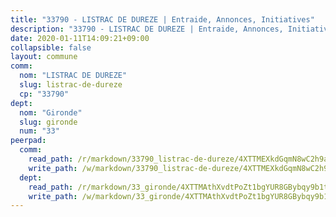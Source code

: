 ```yaml
---
title: "33790 - LISTRAC DE DUREZE | Entraide, Annonces, Initiatives"
description: "33790 - LISTRAC DE DUREZE | Entraide, Annonces, Initiatives"
date: 2020-01-11T14:09:21+09:00
collapsible: false
layout: commune
comm:
  nom: "LISTRAC DE DUREZE"
  slug: listrac-de-dureze
  cp: "33790"
dept:
  nom: "Gironde"
  slug: gironde
  num: "33"
peerpad:
  comm:
    read_path: /r/markdown/33790_listrac-de-dureze/4XTTMEXkdGqmN8wC2h9ax6vW845RTeTAimR7dN8z7af5RYtzC
    write_path: /w/markdown/33790_listrac-de-dureze/4XTTMEXkdGqmN8wC2h9ax6vW845RTeTAimR7dN8z7af5RYtzC-K3TgTqw88eDtAQw3wxnBhda5Y2mSoaxAtrUoJBby18Yb5JWWrzg81XVV4ePeoXJRAy85D3F2uXxWKz6RS6n2q47JYE4EtVUb9Dq2amNfPgcXsgrK3G4PGHC2C472YAkJzayjsZB6
  dept:
    read_path: /r/markdown/33_gironde/4XTTMAthXvdtPoZt1bgYUR8GBybqy9b1tLUaaKDw5iKj57LRt
    write_path: /w/markdown/33_gironde/4XTTMAthXvdtPoZt1bgYUR8GBybqy9b1tLUaaKDw5iKj57LRt-K3TgU8ogmN5s8hbKrZhkV9P1KQiFepNWXjoYRvdMTW1jt7eRXTmrjG677tN9mcUTsALjzYGgb8mvcrYPJn2Jd8cTiBmF9aZcbgdcQL1kzCPJnSf6X8tpEcGPdTr5qT6cQqEpt6oQ
---
```


